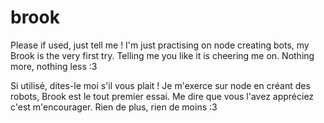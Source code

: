 # brook
Please if used, just tell me ! 
I'm just practising on node creating bots, my Brook is the very first try. Telling me you like it is cheering me on.
Nothing more, nothing less :3

Si utilisé, dites-le moi s'il vous plait !
Je m'exerce sur node en créant des robots, Brook est le tout premier essai. Me dire que vous l'avez appréciez c'est m'encourager.
Rien de plus, rien de moins :3
